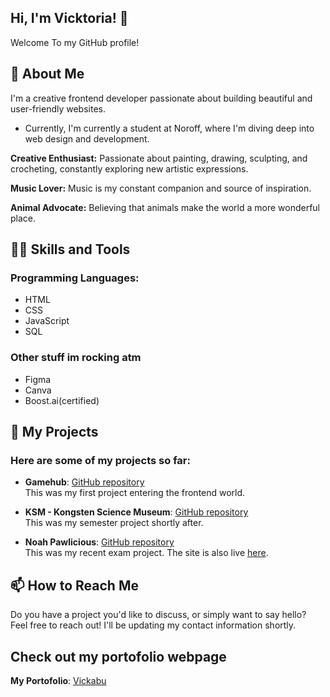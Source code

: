 ## Hi, I'm Vicktoria! 👋
Welcome To my GitHub profile! 

## 🌱 About Me
I'm a creative frontend developer passionate about building beautiful and user-friendly websites.
- Currently, I'm currently a student at Noroff, where I'm diving deep into web design and development.

**Creative Enthusiast:**
Passionate about painting, drawing, sculpting, and crocheting, constantly exploring new artistic expressions.

**Music Lover:**
Music is my constant companion and source of inspiration.

**Animal Advocate:**
Believing that animals make the world a more wonderful place.




## 🧑‍💻 Skills and Tools

### Programming Languages:
 - HTML
 - CSS
 - JavaScript
 - SQL

### Other stuff im rocking atm
  - Figma
  - Canva
  - Boost.ai(certified)
 



## 🔭 My Projects
### Here are some of my projects so far:

- **Gamehub**: [GitHub repository](https://github.com/NoroffFEU/html-css-course-assignment-Vickabu)  
  This was my first project entering the frontend world.

- **KSM - Kongsten Science Museum**: [GitHub repository](https://github.com/Vickabu/Semester-Project-1)  
  This was my semester project shortly after.

- **Noah Pawlicious**: [GitHub repository](https://github.com/NoroffFEU/FED1-PE1-Vickabu)  
  This was my recent exam project. The site is also live [here](https://norofffeu.github.io/FED1-PE1-Vickabu/index.html).


## 📫 How to Reach Me
   Do you have a project you'd like to discuss, or simply want to say hello? Feel free to reach out! I'll be updating my contact information shortly.

## Check out my portofolio webpage
**My Portofolio**: [Vickabu](https://vickabu.github.io/portfolio/)  

<!--
**Vickabu/vickabu** is a ✨ _special_ ✨ repository because its `README.md` (this file) appears on your GitHub profile.

Here are some ideas to get you started:

- 🔭 I’m currently working on ...
- 🌱 I’m currently learning ...
- 👯 I’m looking to collaborate on ...
- 🤔 I’m looking for help with ...
- 💬 Ask me about ...
- 📫 How to reach me: ...
- 😄 Pronouns: ...
- ⚡ Fun fact: ...
-->
